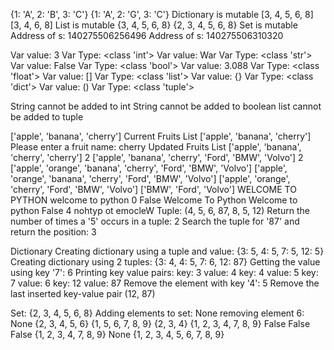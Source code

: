 {1: 'A', 2: 'B', 3: 'C'}
{1: 'A', 2: 'G', 3: 'C'}
Dictionary is mutable
[3, 4, 5, 6, 8]
[3, 4, 6, 8]
List is mutable
{3, 4, 5, 6, 8}
{2, 3, 4, 5, 6, 8}
Set is mutable
Address of s: 140275506256496
Address of s: 140275506310320

Var value:  3 Var Type: <class 'int'>
Var value:  War Var Type: <class 'str'>
Var value:  False Var Type: <class 'bool'>
Var value:  3.088 Var Type: <class 'float'>
Var value:  [] Var Type: <class 'list'>
Var value:  {} Var Type: <class 'dict'>
Var value:  () Var Type: <class 'tuple'>

String cannot be added to int
String cannot be added to boolean
list cannot be added to tuple

['apple', 'banana', 'cherry']
Current Fruits List ['apple', 'banana', 'cherry']
Please enter a fruit name:
cherry
Updated Fruits List ['apple', 'banana', 'cherry', 'cherry']
2
['apple', 'banana', 'cherry', 'Ford', 'BMW', 'Volvo']
2
['apple', 'orange', 'banana', 'cherry', 'Ford', 'BMW', 'Volvo']
['apple', 'orange', 'banana', 'cherry', 'Ford', 'BMW', 'Volvo']
['apple', 'orange', 'cherry', 'Ford', 'BMW', 'Volvo']
['BMW', 'Ford', 'Volvo']
WELCOME TO PYTHON
welcome to python
0
False
Welcome To Python
Welcome to python
False
4
nohtyp ot emocleW
Tuple: (4, 5, 6, 87, 8, 5, 12)
Return the number of times a '5' occurs in a tuple:  2
Search the tuple for '87' and return the position:  3

Dictionary
Creating dictionary using a tuple and value: {3: 5, 4: 5, 7: 5, 12: 5}
Creating dictionary using 2 tuples: {3: 4, 4: 5, 7: 6, 12: 87}
Getting the value using key '7': 6
Printing key value pairs:
key: 3 value: 4
key: 4 value: 5
key: 7 value: 6
key: 12 value: 87
Remove the element with key '4': 5
Remove the last inserted key-value pair (12, 87)

Set:  {2, 3, 4, 5, 6, 8}
Adding elements to set:  None
removing element 6: None
{2, 3, 4, 5, 6} {1, 5, 6, 7, 8, 9}
{2, 3, 4}
{1, 2, 3, 4, 7, 8, 9}
False
False
False
{1, 2, 3, 4, 7, 8, 9}
None
{1, 2, 3, 4, 5, 6, 7, 8, 9}

